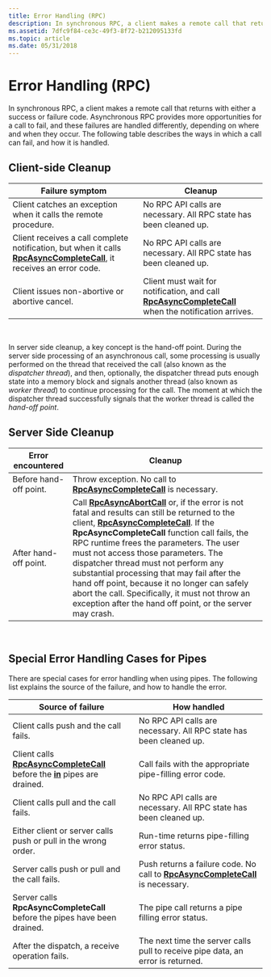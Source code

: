 ```yaml
---
title: Error Handling (RPC)
description: In synchronous RPC, a client makes a remote call that returns with either a success or failure code.
ms.assetid: 7dfc9f84-ce3c-49f3-8f72-b212095133fd
ms.topic: article
ms.date: 05/31/2018
---
```


# Error Handling (RPC)

In synchronous RPC, a client makes a remote call that returns with either a success or failure code. Asynchronous RPC provides more opportunities for a call to fail, and these failures are handled differently, depending on where and when they occur. The following table describes the ways in which a call can fail, and how it is handled.

## Client-side Cleanup



| Failure symptom                                                                                                                                  | Cleanup                                                                                                                         |
|--------------------------------------------------------------------------------------------------------------------------------------------------|---------------------------------------------------------------------------------------------------------------------------------|
| Client catches an exception when it calls the remote procedure.                                                                                  | No RPC API calls are necessary. All RPC state has been cleaned up.                                                              |
| Client receives a call complete notification, but when it calls [**RpcAsyncCompleteCall**](/windows/desktop/api/Rpcasync/nf-rpcasync-rpcasynccompletecall), it receives an error code. | No RPC API calls are necessary. All RPC state has been cleaned up.                                                              |
| Client issues non-abortive or abortive cancel.                                                                                                   | Client must wait for notification, and call [**RpcAsyncCompleteCall**](/windows/desktop/api/Rpcasync/nf-rpcasync-rpcasynccompletecall) when the notification arrives. |



 

In server side cleanup, a key concept is the hand-off point. During the server side processing of an asynchronous call, some processing is usually performed on the thread that received the call (also known as the *dispatcher thread*), and then, optionally, the dispatcher thread puts enough state into a memory block and signals another thread (also known as *worker thread*) to continue processing for the call. The moment at which the dispatcher thread successfully signals that the worker thread is called the *hand-off point*.

## Server Side Cleanup



| Error encountered      | Cleanup                                                                                                                                                                                                                                                                                                                                                                                                                                                                                                                                                                                  |
|------------------------|------------------------------------------------------------------------------------------------------------------------------------------------------------------------------------------------------------------------------------------------------------------------------------------------------------------------------------------------------------------------------------------------------------------------------------------------------------------------------------------------------------------------------------------------------------------------------------------|
| Before hand-off point. | Throw exception. No call to [**RpcAsyncCompleteCall**](/windows/desktop/api/Rpcasync/nf-rpcasync-rpcasynccompletecall) is necessary.                                                                                                                                                                                                                                                                                                                                                                                                                                                                                           |
| After hand-off point.  | Call [**RpcAsyncAbortCall**](/windows/desktop/api/Rpcasync/nf-rpcasync-rpcasyncabortcall) or, if the error is not fatal and results can still be returned to the client, [**RpcAsyncCompleteCall**](/windows/desktop/api/Rpcasync/nf-rpcasync-rpcasynccompletecall). If the **RpcAsyncCompleteCall** function call fails, the RPC runtime frees the parameters. The user must not access those parameters. The dispatcher thread must not perform any substantial processing that may fail after the hand off point, because it no longer can safely abort the call. Specifically, it must not throw an exception after the hand off point, or the server may crash. |



 

## Special Error Handling Cases for Pipes

There are special cases for error handling when using pipes. The following list explains the source of the failure, and how to handle the error.



| Source of failure                                                                                                 | How handled                                                                                                |
|-------------------------------------------------------------------------------------------------------------------|------------------------------------------------------------------------------------------------------------|
| Client calls push and the call fails.                                                                             | No RPC API calls are necessary. All RPC state has been cleaned up.                                         |
| Client calls [**RpcAsyncCompleteCall**](/windows/desktop/api/Rpcasync/nf-rpcasync-rpcasynccompletecall) before the [**in**](/windows/desktop/Midl/in) pipes are drained. | Call fails with the appropriate pipe-filling error code.                                                   |
| Client calls pull and the call fails.                                                                             | No RPC API calls are necessary. All RPC state has been cleaned up.                                         |
| Either client or server calls push or pull in the wrong order.                                                    | Run-time returns pipe-filling error status.                                                                |
| Server calls push or pull and the call fails.                                                                     | Push returns a failure code. No call to [**RpcAsyncCompleteCall**](/windows/desktop/api/Rpcasync/nf-rpcasync-rpcasynccompletecall) is necessary. |
| Server calls **RpcAsyncCompleteCall** before the pipes have been drained.                                         | The pipe call returns a pipe filling error status.                                                         |
| After the dispatch, a receive operation fails.                                                                    | The next time the server calls pull to receive pipe data, an error is returned.                            |



 

 

 
